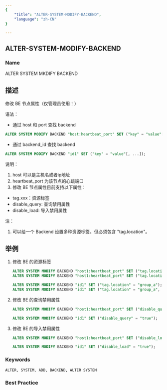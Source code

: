 ```yaml
---
{
    "title": "ALTER-SYSTEM-MODIFY-BACKEND",
    "language": "zh-CN"
}

---
```


## ALTER-SYSTEM-MODIFY-BACKEND

### Name

ALTER SYSTEM MKDIFY BACKEND

## 描述

修改 BE 节点属性（仅管理员使用！）

语法：

- 通过 host 和 port 查找 backend

```sql
ALTER SYSTEM MODIFY BACKEND "host:heartbeat_port" SET ("key" = "value"[, ...]);
```

- 通过 backend_id 查找 backend

```sql
ALTER SYSTEM MODIFY BACKEND "id1" SET ("key" = "value"[, ...]);
```

 说明：

1. host 可以是主机名或者ip地址
2. heartbeat_port 为该节点的心跳端口
3. 修改 BE 节点属性目前支持以下属性：

- tag.xxx：资源标签
- disable_query: 查询禁用属性
- disable_load: 导入禁用属性        

注：
1. 可以给一个 Backend 设置多种资源标签。但必须包含 "tag.location"。

## 举例

1. 修改 BE 的资源标签

   ```sql
   ALTER SYSTEM MODIFY BACKEND "host1:heartbeat_port" SET ("tag.location" = "group_a");
   ALTER SYSTEM MODIFY BACKEND "host1:heartbeat_port" SET ("tag.location" = "group_a", "tag.compute" = "c1");
   ```

   ```sql
   ALTER SYSTEM MODIFY BACKEND "id1" SET ("tag.location" = "group_a");
   ALTER SYSTEM MODIFY BACKEND "id1" SET ("tag.location" = "group_a", "tag.compute" = "c1");
   ```

2. 修改 BE 的查询禁用属性
   
   ```sql
   ALTER SYSTEM MODIFY BACKEND "host1:heartbeat_port" SET ("disable_query" = "true");
   ```

    ```sql
   ALTER SYSTEM MODIFY BACKEND "id1" SET ("disable_query" = "true");
    ```   

3. 修改 BE 的导入禁用属性
   
   ```sql
   ALTER SYSTEM MODIFY BACKEND "host1:heartbeat_port" SET ("disable_load" = "true");
   ```

    ```sql
   ALTER SYSTEM MODIFY BACKEND "id1" SET ("disable_load" = "true");
    ```   

### Keywords

    ALTER, SYSTEM, ADD, BACKEND, ALTER SYSTEM

### Best Practice

